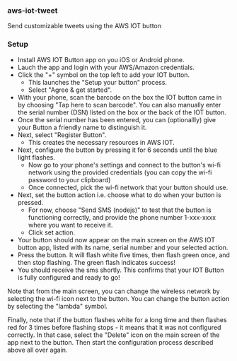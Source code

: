 ### aws-iot-tweet
Send customizable tweets using the AWS IOT button

### Setup
- Install AWS IOT Button app on you iOS or Android phone.
- Lauch the app and login with your AWS/Amazon credentials.
- Click the "+" symbol on the top left to add your IOT button.
    - This launches the "Setup your button" process.
    - Select "Agree & get started".
- With your phone, scan the barcode on the box the IOT button came in by choosing "Tap here to scan barcode". You can also manually enter the serial number (DSN) listed on the box or the back of the IOT button.
- Once the serial number has been entered, you can (optionallly) give your Button a friendly name to distinguish it.
- Next, select "Register Button".
    - This creates the necessary resources in AWS IOT.
- Next, configure the button by pressing it for 6 seconds until the blue light flashes.
    - Now go to your phone's settings and connect to the button's wi-fi network using the provided credentials (you can copy the wi-fi password to your clipboard)
    - Once connected, pick the wi-fi network that your button should use.
- Next, set the button action i.e. choose what to do when your button is pressed.
    - For now, choose "Send SMS (nodejs)" to test that the button is functioning correctly, and provide the phone number 1-xxx-xxxx where you want to receive it.
    - Click set action.
- Your button should now appear on the main screen on the AWS IOT button app, listed with its name, serial number and your selected action.
- Press the button. It will flash white five times, then flash green once, and then stop flashing. The green flash indicates success!
- You should receive the sms shortly. This confirms that your IOT Button is fully configured and ready to go!

Note that from the main screen, you can change the wireless network by selecting the wi-fi icon next to the button. You can change the button action by selecting the "lambda" symbol.

Finally, note that if the button flashes white for a long time and then flashes red for 3 times before flashing stops - it means that it was not configured correctly. In that case, select the "Delete" icon on the main screen of the app next to the button. Then start the configuration process described above all over again.

### 
